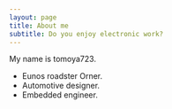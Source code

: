 ```yaml
---
layout: page
title: About me
subtitle: Do you enjoy electronic work?
---
```


My name is tomoya723. 

- Eunos roadster Orner.
- Automotive designer.
- Embedded engineer.
